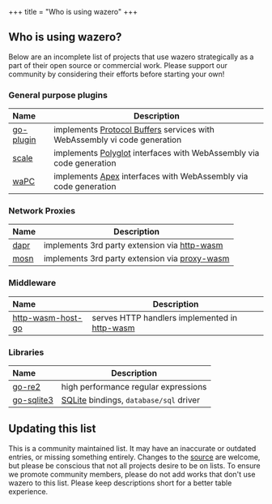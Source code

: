 +++
title = "Who is using wazero"
+++

## Who is using wazero?

Below are an incomplete list of projects that use wazero strategically as a
part of their open source or commercial work. Please support our community by
considering their efforts before starting your own!

### General purpose plugins

| Name           | Description                                                                   |
|:---------------|-------------------------------------------------------------------------------|
| [go-plugin][2] | implements [Protocol Buffers][8] services with WebAssembly vi code generation |
| [scale][13]    | implements [Polyglot][14] interfaces with WebAssembly via code generation     |
| [waPC][5]      | implements [Apex][6] interfaces with WebAssembly via code generation          |

### Network Proxies

| Name       | Description                                         |
|:-----------|-----------------------------------------------------|
| [dapr][15] | implements 3rd party extension via [http-wasm][4]   |
| [mosn][9]  | implements 3rd party extension via [proxy-wasm][10] |

### Middleware

| Name                   | Description                                        |
|:-----------------------|----------------------------------------------------|
| [http-wasm-host-go][3] | serves HTTP handlers implemented in [http-wasm][4] |

### Libraries

| Name             | Description                                  |
|:-----------------|----------------------------------------------|
| [go-re2][7]      | high performance regular expressions         |
| [go-sqlite3][11] | [SQLite][12] bindings, `database/sql` driver |

## Updating this list

This is a community maintained list. It may have an inaccurate or outdated
entries, or missing something entirely. Changes to the [source][1] are
welcome, but please be conscious that not all projects desire to be on lists.
To ensure we promote community members, please do not add works that don't use
wazero to this list. Please keep descriptions short for a better table
experience.

[1]: https://github.com/tetratelabs/wazero/tree/main/site/content/community/users.md

[2]: https://github.com/knqyf263/go-plugin

[3]: https://github.com/http-wasm/http-wasm-host-go

[4]: https://http-wasm.io

[5]: https://wapc.io

[6]: https://apexlang.io

[7]: https://github.com/wasilibs/go-re2

[8]: https://protobuf.dev/overview/

[9]: https://mosn.io/

[10]: https://github.com/proxy-wasm/spec

[11]: https://github.com/ncruces/go-sqlite3

[12]: https://sqlite.org

[13]: https://scale.sh

[14]: https://github.com/loopholelabs/polyglot-go

[15]: https://dapr.io/
